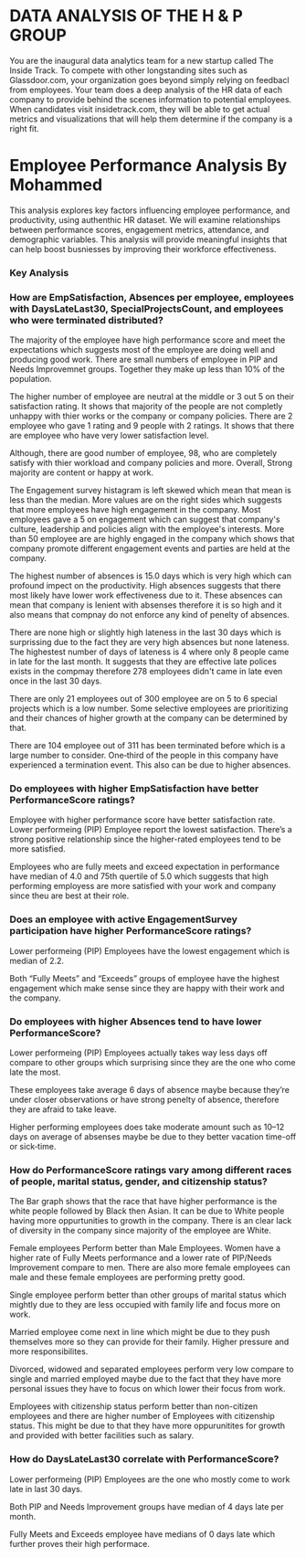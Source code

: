 # DATA ANALYSIS OF THE H & P GROUP
You are the inaugural data analytics team for a new startup called The Inside Track. To compete with other longstanding sites such as Glassdoor.com, your organization goes beyond simply relying on feedbacl from employees. Your team does a deep analysis of the HR data of each company to provide behind the scenes information to potential employees. When candidates visit insidetrack.com, they will be able to get actual metrics and visualizations that will help them determine if the company is a right fit.


# Employee Performance Analysis By Mohammed

This analysis explores key factors influencing employee performance, and productivity, using authenthic HR dataset. We will examine relationships between performance scores, engagement metrics, attendance, and demographic variables. This analysis will provide meaningful insights that can help boost busniesses by improving their workforce effectiveness.

### Key Analysis

### How are EmpSatisfaction, Absences per employee,  employees with DaysLateLast30, SpecialProjectsCount, and employees who were terminated distributed?

The majority of the employee have high performance score and meet the expectations which suggests most of the employee are doing well and producing good work. There are small numbers of employee in PIP and Needs Improvemnet groups. Together they make up less than 10% of the population.

The higher number of employee are neutral at the middle or 3 out 5 on their satisfaction rating. It shows that majority of the people are not completly unhappy with thier works or the company or company policies. There are 2 employee who gave 1 rating and 9 people with 2 ratings. It shows that there are employee who have very lower satisfaction level.

Although, there are good number of employee, 98, who are completely satisfy with thier workload and company policies and more. Overall, Strong majority are content or happy at work.

The Engagement survey histagram is left skewed which mean that mean is less than the median. More values are on the right sides which suggests that more employees have high engagement in the company. Most employees gave a 5 on engagement which can suggest that company's culture, leadership and policies align with the employee's interests. More than 50 employee are are highly engaged in the company which shows that company promote different engagement events and parties are held at the company. 

The highest number of absences is 15.0 days which is very high which can profound impect on the productivity. High absences suggests that there most likely have lower work effectiveness due to it. These absences can mean that company is lenient with absenses therefore it is so high and it also means that compnay do not enforce any kind of penelty of absences.

There are none high or slightly high lateness in the last 30 days which is surprissing due to the fact they are very high absences but none lateness. The highestest number of days of lateness is 4 where only 8 people came in late for the last month. It suggests that they are effective late polices exists in the compmay therefore 278 employees didn't came in late even once in the last 30 days. 

There are only 21 employees out of 300 employee are on 5 to 6 special projects which is a low number. Some selective employees are prioritizing and their chances of higher growth at the company can be determined by that.

There are 104 employee out of 311 has been terminated before which is a large number to consider. One‑third of the people in this company have experienced a termination event. This also can be due to higher absences.

### Do employees with higher EmpSatisfaction have better PerformanceScore ratings?

Employee with higher performance score have better satisfaction rate. Lower performeing (PIP) Employee report the lowest satisfaction. There’s a strong positive relationship since the higher-rated employees tend to be more satisfied.

Employees who are fully meets and exceed expectation in performance have median of 4.0 and 75th quertile of 5.0 which suggests that high performing employess are more satisfied with your work and company since theu are best at their role. 

### Does an employee with active EngagementSurvey participation have higher PerformanceScore ratings?

Lower performeing (PIP) Employees have the lowest engagement which is median of 2.2.

Both “Fully Meets” and “Exceeds” groups of employee have the highest engagement which make sense since they are happy with their work and the company.

### Do employees with higher Absences tend to have lower PerformanceScore?

Lower performeing (PIP) Employees actually takes way less days off compare to other groups which surprising since they are the one who come late the most.

These employees take average 6 days of absence maybe because they’re under closer observations or have strong penelty of absence, therefore they are afraid to take leave.

Higher performing employees does take moderate amount such as 10–12 days on average of absenses maybe be due to they better vacation time-off or sick‑time.

### How do PerformanceScore ratings vary among different races of people, marital status, gender, and citizenship status?

The Bar graph shows that the race that have higher performance is the white people followed by Black then Asian. It can be due to White people having more oppurtunities to growth in the company. There is an clear lack of diversity in the company since majority of the employee are White.

Female employees Perform better than Male Employees. Women have a higher rate of Fully Meets performance and a lower rate of PIP/Needs Improvement compare to men. There are also more female employees can male and these female employees are performing pretty good.

Single employee perform better than other groups of marital status which mightly due to they are less occupied with family life and focus more on work.

Married employee come next in line which might be due to they push themselves more so they can provide for their family. Higher pressure and more responsibilites.

Divorced, widowed and separated employees perform very low compare to single and married employed maybe due to the fact that they have more personal issues they have to focus on which lower their focus from work.

Employees with citizenship status perform better than non-citizen employees and there are higher number of Employees with citizenship status. This might be due to that they have more oppurunitites for growth and provided with better facilities such as salary.

### How do DaysLateLast30 correlate with PerformanceScore?

Lower performeing (PIP) Employees are the one who mostly come to work late in last 30 days.

Both PIP and Needs Improvement groups have median of 4 days late per month. 

Fully Meets and Exceeds employee have medians of 0 days late which further proves their high performace.